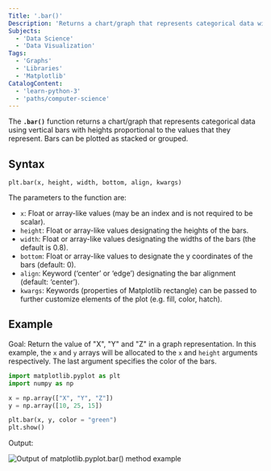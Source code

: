 ```yaml
---
Title: '.bar()'
Description: 'Returns a chart/graph that represents categorical data with vertical bars.'
Subjects:
  - 'Data Science'
  - 'Data Visualization'
Tags:
  - 'Graphs'
  - 'Libraries'
  - 'Matplotlib'
CatalogContent:
  - 'learn-python-3'
  - 'paths/computer-science'
---
```


The **`.bar()`** function returns a chart/graph that represents categorical data using vertical bars with heights proportional to the values that they represent. Bars can be plotted as stacked or grouped.

## Syntax

```pseudo
plt.bar(x, height, width, bottom, align, kwargs)
```

The parameters to the function are:

- `x`: Float or array-like values (may be an index and is not required to be scalar).
- `height`: Float or array-like values designating the heights of the bars.
- `width`: Float or array-like values designating the widths of the bars (the default is 0.8).
- `bottom`: Float or array-like values to designate the y coordinates of the bars (default: 0).
- `align`: Keyword (‘center’ or ‘edge’) designating the bar alignment (default: ‘center’).
- `kwargs`: Keywords (properties of Matplotlib rectangle) can be passed to further customize elements of the plot (e.g. fill, color, hatch).

## Example

Goal: Return the value of "X", "Y" and "Z" in a graph representation. In this example, the `x` and `y` arrays will be allocated to the `x` and `height` arguments respectively. The last argument specifies the color of the bars.

```py
import matplotlib.pyplot as plt
import numpy as np

x = np.array(["X", "Y", "Z"])
y = np.array([10, 25, 15])

plt.bar(x, y, color = "green")
plt.show()
```

Output:

![Output of matplotlib.pyplot.bar() method example](https://raw.githubusercontent.com/Codecademy/docs/main/media/matplotlib-barplot-example.png)
